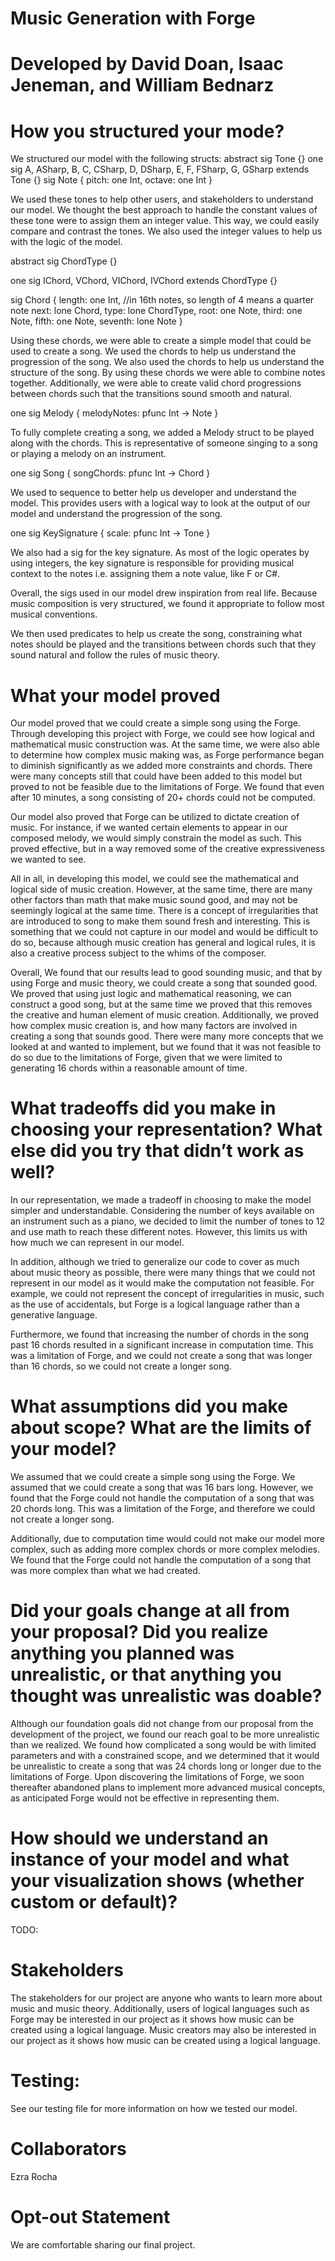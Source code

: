 # Music Generation with Forge
# Developed by David Doan, Isaac Jeneman, and William Bednarz

# How you structured your mode?
We structured our model with the following structs:
abstract sig Tone {}
one sig A, ASharp, B, C, CSharp, D, DSharp, E, F, FSharp, G, GSharp extends Tone {}
sig Note {
    pitch: one Int,
    octave: one Int
}

We used these tones to help other users, and stakeholders to understand our model. We thought the best approach to handle the constant values of these tone were to assign them an integer value. This way, we could easily compare and contrast the tones. We also used the integer values to help us with the logic of the model.

abstract sig ChordType {}

one sig IChord, VChord, VIChord, IVChord extends ChordType {}

sig Chord {
    length: one Int, //in 16th notes, so length of 4 means a quarter note
    next: lone Chord,
    type: lone ChordType,
    root: one Note, 
    third: one Note,
    fifth: one Note,
    seventh: lone Note
}

Using these chords, we were able to create a simple model that could be used to create a song. We used the chords to help us understand the progression of the song. We also used the chords to help us understand the structure of the song. By using these chords we were able to combine notes together. Additionally, we were able to create valid chord progressions between chords such that the transitions sound smooth and natural.

one sig Melody {
    melodyNotes: pfunc Int -> Note
}

To fully complete creating a song, we added a Melody struct to be played along with the chords. This is representative of someone singing to a song or playing a melody on an instrument.

one sig Song {
    songChords: pfunc Int -> Chord
}

We used to sequence to better help us developer and understand the model. This provides users with a logical way to look at the output of our model and understand the progression of the song.

one sig KeySignature {
    scale: pfunc Int -> Tone
}

We also had a sig for the key signature. As most of the logic operates by using integers, the key signature is responsible for providing musical context to the notes i.e. assigning them a note value, like F or C#.

Overall, the sigs used in our model drew inspiration from real life. Because music composition is very structured, we found it appropriate to follow most musical conventions.

We then used predicates to help us create the song, constraining what notes should be played and the transitions between chords such that they sound natural and follow the rules of music theory.

# What your model proved

Our model proved that we could create a simple song using the Forge. Through developing this project with Forge, we could see how logical and mathematical music construction was. At the same time, we were also able to determine how complex music making was, as Forge performance began to diminish significantly as we added more constraints and chords. There were many concepts still that could have been added to this model but proved to not be feasible due to the limitations of Forge. We found that even after 10 minutes, a song consisting of 20+ chords could not be computed. 

Our model also proved that Forge can be utilized to dictate creation of music. For instance, if we wanted certain elements to appear in our composed melody, we would simply constrain the model as such. This proved effective, but in a way removed some of the creative expressiveness we wanted to see.

All in all, in developing this model, we could see the mathematical and logical side of music creation. However, at the same time, there are many other factors than math that make music sound good, and may not be seemingly logical at the same time. There is a concept of irregularities that are introduced to song to make them sound fresh and interesting. This is something that we could not capture in our model and would be difficult to do so, because although music creation has general and logical rules, it is also a creative process subject to the whims of the composer. 

Overall, We found that our results lead to good sounding music, and that by using Forge and music theory, we could create a song that sounded good.
We proved that using just logic and mathematical reasoning, we can construct a good song, but at the same time we proved that this removes the creative and human element of music creation. Additionally, we proved how complex music creation is, and how many factors are involved in creating a song that sounds good. There were many more concepts that we looked at and wanted to implement, but we found that it was not feasible to do so due to the limitations of Forge, given that we were limited to generating 16 chords within a reasonable amount of time.

# What tradeoffs did you make in choosing your representation? What else did you try that didn’t work as well?

In our representation, we made a tradeoff in choosing to make the model simpler and understandable. Considering the number of keys available on an instrument such as a piano, we decided to limit the number of tones to 12 and use math to reach these different notes. However, this limits us with how much we can represent in our model. 

In addition, although we tried to generalize our code to cover as much about music theory as possible, there were many things that we could not represent in our model as it would make the computation not feasible. For example, we could not represent the concept of irregularities in music, such as the use of accidentals, but Forge is a logical language rather than a generative language. 

Furthermore, we found that increasing the number of chords in the song past 16 chords resulted in a significant increase in computation time. This was a limitation of Forge, and we could not create a song that was longer than 16 chords, so we could not create a longer song.

# What assumptions did you make about scope? What are the limits of your model?

We assumed that we could create a simple song using the Forge. We assumed that we could create a song that was 16 bars long. However, we found that the Forge could not handle the computation of a song that was 20 chords long. This was a limitation of the Forge, and therefore we could not create a longer song. 

Additionally, due to computation time would could not make our model more complex, such as adding more complex chords or more complex melodies. We found that the Forge could not handle the computation of a song that was more complex than what we had created.

# Did your goals change at all from your proposal? Did you realize anything you planned was unrealistic, or that anything you thought was unrealistic was doable?

Although our foundation goals did not change from our proposal from the development of the project, we found our reach goal to be more unrealistic than we realized. We found how complicated a song would be with limited parameters and with a constrained scope, and we determined that it would be unrealistic to create a song that was 24 chords long or longer due to the limitations of Forge. Upon discovering the limitations of Forge, we soon thereafter abandoned plans to implement more advanced musical concepts, as anticipated Forge would not be effective in representing them.

# How should we understand an instance of your model and what your visualization shows (whether custom or default)?

TODO:

# Stakeholders

The stakeholders for our project are anyone who wants to learn more about music and music theory. Additionally, users of logical languages such as Forge may be interested in our project as it shows how music can be created using a logical language. Music creators may also be interested in our project as it shows how music can be created using a logical language.

# Testing:
See our testing file for more information on how we tested our model.

# Collaborators
Ezra Rocha

# Opt-out Statement
We are comfortable sharing our final project.